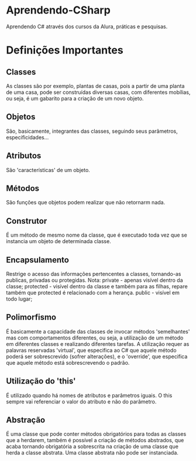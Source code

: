 # Aprendendo-CSharp
Aprendendo C# através dos cursos da Alura, práticas e pesquisas.


# Definições Importantes

## Classes
  As classes são por exemplo, plantas de casas, pois a partir de uma planta de uma casa, pode ser construídas diversas casas, com diferentes mobílias, ou seja, é um gabarito para a criação de um novo objeto.
  
## Objetos
  São, basicamente, integrantes das classes, seguindo seus parâmetros, especificidades...
  
## Atributos
  São 'características' de um objeto.
  
## Métodos
  São funções que objetos podem realizar que não retornarm nada.
  
## Construtor
  É um método de mesmo nome da classe, que é executado toda vez que se instancia um objeto de determinada classe.
  
## Encapsulamento 
  Restrige o acesso das informações pertencentes a classes, tornando-as publicas, privadas ou protegidas.
  Nota: 
  private - apenas visível dentro da classe; 
  protected - visível dentro da classe e também para as filhas, repare também que protected é relacionado com a herança. 
  public - visível em todo lugar; 
  
## Polimorfismo
  É basicamente a capacidade das classes de invocar métodos 'semelhantes' mas com comportamentos diferentes, ou seja, a utilização 
  de um método em diferentes classes e realizando diferentes tarefas. A utilização requer as palavras reservadas 'virtual', que 
  especifica ao C# que aquele método poderá ser sobrescrevido (sofrer alterações), e o 'override', que especifica que aquele método está
  sobrescrevendo o padrão.
 
## Utilização do 'this'
  É utilizado quando há nomes de atributos e parâmetros iguais. O this sempre vai referenciar o valor do atributo e não do parâmetro.
  
## Abstração
  É uma classe que pode conter métodos obrigatórios para todas as classes que a herdarem, também é possível a criação de métodos abstrados, que acaba tornando obrigatória a sobrescrita na criação de uma classe que herda a classe abstrata.
  Uma classe abstrata não pode ser instanciada.
